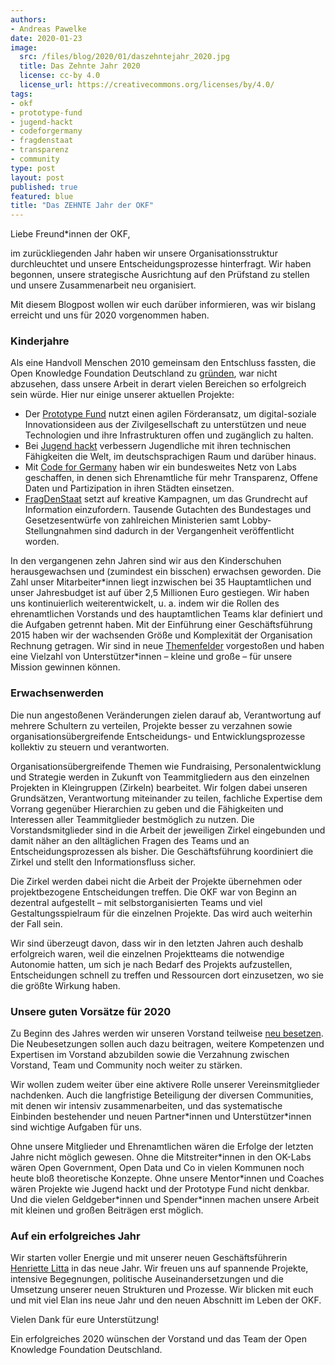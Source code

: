 ```yaml
---
authors:
- Andreas Pawelke
date: 2020-01-23
image:
  src: /files/blog/2020/01/daszehntejahr_2020.jpg
  title: Das Zehnte Jahr 2020
  license: cc-by 4.0
  license_url: https://creativecommons.org/licenses/by/4.0/
tags:
- okf
- prototype-fund
- jugend-hackt
- codeforgermany
- fragdenstaat
- transparenz
- community
type: post
layout: post
published: true
featured: blue
title: "Das ZEHNTE Jahr der OKF"
---
```


Liebe Freund\*innen der OKF,

im zurückliegenden Jahr haben wir unsere Organisationsstruktur durchleuchtet und unsere Entscheidungsprozesse hinterfragt. Wir haben begonnen, unsere strategische Ausrichtung auf den Prüfstand zu stellen und unsere Zusammenarbeit neu organisiert.

Mit diesem Blogpost wollen wir euch darüber informieren, was wir bislang erreicht und uns für 2020 vorgenommen haben.


### Kinderjahre

Als eine Handvoll Menschen 2010 gemeinsam den Entschluss fassten, die Open Knowledge Foundation Deutschland zu [gründen](https://okfn.de/blog/2010/05/okfn-deutschland-gegruendet/), war nicht abzusehen, dass unsere Arbeit in derart vielen Bereichen so erfolgreich sein würde. Hier nur einige unserer aktuellen Projekte:

- Der [Prototype Fund](https://okfn.de/projekte/prototypefund/) nutzt einen agilen Förderansatz, um digital-soziale Innovationsideen aus der Zivilgesellschaft zu unterstützen und neue Technologien und ihre Infrastrukturen offen und zugänglich zu halten.
- Bei [Jugend hackt](https://okfn.de/projekte/jugendhackt/) verbessern Jugendliche mit ihren technischen Fähigkeiten die Welt, im deutschsprachigen Raum und darüber hinaus.
- Mit [Code for Germany](https://okfn.de/projekte/codeforde/) haben wir ein bundesweites Netz von Labs geschaffen, in denen sich Ehrenamtliche für mehr Transparenz, Offene Daten und Partizipation in ihren Städten einsetzen.
- [FragDenStaat](https://okfn.de/projekte/fragdenstaat/) setzt auf kreative Kampagnen, um das Grundrecht auf Information einzufordern. Tausende Gutachten des Bundestages und Gesetzesentwürfe von zahlreichen Ministerien samt Lobby-Stellungnahmen sind dadurch in der Vergangenheit veröffentlicht worden.

In den vergangenen zehn Jahren sind wir aus den Kinderschuhen herausgewachsen und (zumindest ein bisschen) erwachsen geworden. Die Zahl unser Mitarbeiter*innen liegt inzwischen bei 35 Hauptamtlichen und unser Jahresbudget ist auf über 2,5 Millionen Euro gestiegen. Wir haben uns kontinuierlich weiterentwickelt, u. a. indem wir die Rollen des ehrenamtlichen Vorstands und des hauptamtlichen Teams klar definiert und die Aufgaben getrennt haben. Mit der Einführung einer Geschäftsführung 2015 haben wir der wachsenden Größe und Komplexität der Organisation Rechnung getragen. Wir sind in neue [Themenfelder](https://okfn.de/themen/) vorgestoßen und haben eine Vielzahl von Unterstützer\*innen – kleine und große – für unsere Mission gewinnen können.

### Erwachsenwerden

Die nun angestoßenen Veränderungen zielen darauf ab, Verantwortung auf mehrere Schultern zu verteilen, Projekte besser zu verzahnen sowie organisationsübergreifende Entscheidungs- und Entwicklungsprozesse kollektiv zu steuern und verantworten.

Organisationsübergreifende Themen wie Fundraising, Personalentwicklung und Strategie werden in Zukunft von Teammitgliedern aus den einzelnen Projekten in Kleingruppen (Zirkeln) bearbeitet. Wir folgen dabei unseren Grundsätzen, Verantwortung miteinander zu teilen, fachliche Expertise dem Vorrang gegenüber Hierarchien zu geben und die Fähigkeiten und Interessen aller Teammitglieder bestmöglich zu nutzen. Die Vorstandsmitglieder sind in die Arbeit der jeweiligen Zirkel eingebunden und damit näher an den alltäglichen Fragen des Teams und an Entscheidungsprozessen als bisher. Die Geschäftsführung koordiniert die Zirkel und stellt den Informationsfluss sicher. 

Die Zirkel werden dabei nicht die Arbeit der Projekte übernehmen oder projektbezogene Entscheidungen treffen. Die OKF war von Beginn an dezentral aufgestellt – mit selbstorganisierten Teams und viel Gestaltungsspielraum für die einzelnen Projekte. Das wird auch weiterhin der Fall sein. 

Wir sind überzeugt davon, dass wir in den letzten Jahren auch deshalb erfolgreich waren, weil die einzelnen Projektteams die notwendige Autonomie hatten, um sich je nach Bedarf des Projekts aufzustellen, Entscheidungen schnell zu treffen und Ressourcen dort einzusetzen, wo sie die größte Wirkung haben. 

### Unsere guten Vorsätze für 2020

Zu Beginn des Jahres werden wir unseren Vorstand teilweise [neu besetzen](https://okfn.de/blog/2019/12/neuer-vorstand/). Die Neubesetzungen sollen auch dazu beitragen, weitere Kompetenzen und Expertisen im Vorstand abzubilden sowie die Verzahnung zwischen Vorstand, Team und Community noch weiter zu stärken. 

Wir wollen zudem weiter über eine aktivere Rolle unserer Vereinsmitglieder nachdenken. Auch die langfristige Beteiligung der diversen Communities, mit denen wir intensiv zusammenarbeiten, und das systematische Einbinden bestehender und neuen Partner\*innen und Unterstützer\*innen sind wichtige Aufgaben für uns.

Ohne unsere Mitglieder und Ehrenamtlichen wären die Erfolge der letzten Jahre nicht möglich gewesen. Ohne die Mitstreiter\*innen in den OK-Labs wären Open Government, Open Data und Co in vielen Kommunen noch heute bloß theoretische Konzepte. Ohne unsere Mentor\*innen und Coaches wären Projekte wie Jugend hackt und der Prototype Fund nicht denkbar. Und die vielen Geldgeber\*innen und Spender\*innen machen unsere Arbeit mit kleinen und großen Beiträgen erst möglich.

### Auf ein erfolgreiches Jahr

Wir starten voller Energie und mit unserer neuen Geschäftsführerin [Henriette Litta](https://okfn.de/blog/2019/12/willkommen-henriette/) in das neue Jahr. Wir freuen uns auf spannende Projekte, intensive Begegnungen, politische Auseinandersetzungen und die Umsetzung unserer neuen Strukturen und Prozesse. Wir blicken mit euch und mit viel Elan ins neue Jahr und den neuen Abschnitt im Leben der OKF. 

Vielen Dank für eure Unterstützung! 

Ein erfolgreiches 2020 wünschen der Vorstand und das Team der Open Knowledge Foundation Deutschland.
